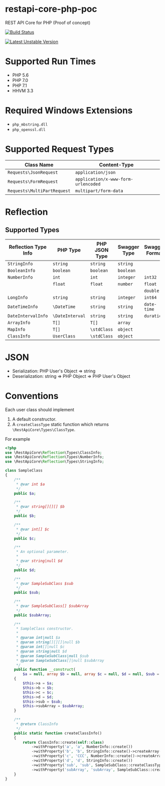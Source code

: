 # restapi-core-php-poc

REST API Core for PHP (Proof of concept)

[![Build Status](https://travis-ci.org/sergey-shandar/restapi-core-php-poc.svg?branch=master)](https://travis-ci.org/sergey-shandar/restapi-core-php-poc)

[![Latest Unstable Version](https://poser.pugx.org/sergey-shandar/restapi-core-php-poc/v/unstable)](https://packagist.org/packages/sergey-shandar/restapi-core-php-poc)

# Supported Run Times

- PHP 5.6
- PHP 7.0
- PHP 7.1
- HHVM 3.3

# Required Windows Extensions

- `php_mbstring.dll`
- `php_openssl.dll`

# Supported Request Types

|Class Name                 |Content-Type                       |
|---------------------------|-----------------------------------|
|`Requests\JsonRequest`     |`application/json`                 |
|`Requests\FormRequest`     |`application/x-www-form-urlencoded`|
|`Requests\MultiPartRequest`|`multipart/form-data`              |

# Reflection

## Supported Types

|Reflection Type Info |PHP Type       |PHP JSON Type|Swagger Type|Swagger Format|
|---------------------|---------------|-------------|------------|--------------|
|`StringInfo`         |`string`       |`string`     |`string`    |              |
|`BooleanInfo`        |`boolean`      |`boolean`    |`boolean`   |              |
|`NumberInfo`         |`int`          |`int`        |`integer`   |`int32`       |
|                     |`float`        |`float`      |`number`    |`float`       |
|                     |               |             |            |`double`      |
|`LongInfo`           |`string`       |`string`     |`integer`   |`int64`       |
|`DateTimeInfo`       |`\DateTime`    |`string`     |`string`    |`date-time`   |
|`DateIntervalInfo`   |`\DateInterval`|`string`     |`string`    |`duration`    |
|`ArrayInfo`          |`T[]`          |`T[]`        |`array`     |              |
|`MapInfo`            |`T[]`          |`\stdClass`  |`object`    |              |
|`ClassInfo`          |`UserClass`    |`\stdClass`  |`object`    |              |

# JSON

- Serialization: PHP User's Object => string
- Deserialization: string => PHP Object => PHP User's Object

# Conventions

Each user class should implement

1. A default constructor.
2. A `createClassType` static function which returns `\RestApiCore\Types\ClassType`.
 
For example

```php
<?php
use \RestApiCore\Reflection\Types\ClassInfo;
use \RestApiCore\Reflection\Types\NumberInfo;
use \RestApiCore\Reflection\Types\StringInfo;

class SampleClass
{
    /**
     * @var int $a
     */
    public $a;

    /**
     * @var string[][][] $b
     */
    public $b;

    /**
     * @var int[] $c
     */
    public $c;

    /**
     * An optional parameter.
     *
     * @var string|null $d
     */
    public $d;

    /**
     * @var SampleSubClass $sub
     */
    public $sub;

    /**
     * @var SampleSubClass[] $subArray
     */
    public $subArray;

    /**
     * SampleClass constructor.
     *
     * @param int|null $a
     * @param string[][][]|null $b
     * @param int[]|null $c
     * @param string|null $d
     * @param SampleSubClass|null $sub
     * @param SampleSubClass[]|null $subArray
     */
    public function __construct(
        $a = null, array $b = null, array $c = null, $d = null, $sub = null, array $subArray = null)
    {
        $this->a = $a;
        $this->b = $b;
        $this->c = $c;
        $this->d = $d;
        $this->sub = $sub;
        $this->subArray = $subArray;
    }

    /**
     * @return ClassInfo
     */
    public static function createClassInfo()
    {
        return ClassInfo::create(self::class)
            ->withProperty('a', 'a', NumberInfo::create())
            ->withProperty('b', 'b', StringInfo::create()->createArray()->createArray()->createArray())            
            ->withProperty('c', 'CCC', NumberInfo::create()->createArray())
            ->withProperty('d', 'd', StringInfo::create())
            ->withProperty('sub', 'sub', SampleSubClass::createClassType())
            ->withProperty('subArray', 'subArray', SampleSubClass::createClassType()->createArray());
    }
}
```
